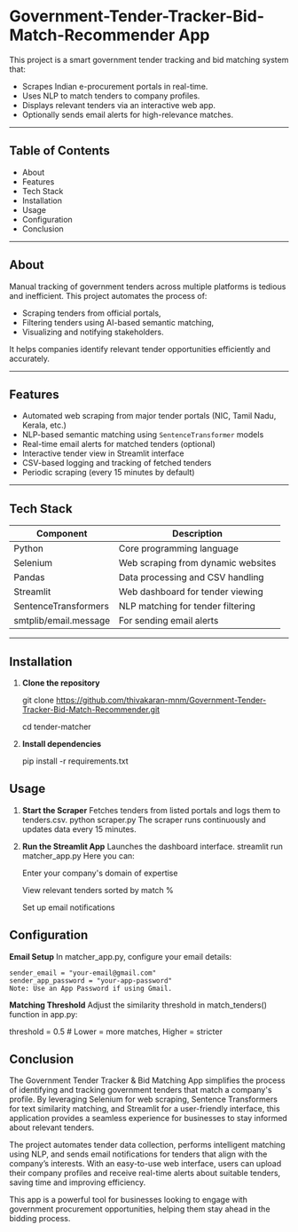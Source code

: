 # Government-Tender-Tracker-Bid-Match-Recommender App

This project is a smart government tender tracking and bid matching system that:
- Scrapes Indian e-procurement portals in real-time.
- Uses NLP to match tenders to company profiles.
- Displays relevant tenders via an interactive web app.
- Optionally sends email alerts for high-relevance matches.

---

## Table of Contents

- About
- Features
- Tech Stack
- Installation
- Usage
- Configuration
- Conclusion

---

## About

Manual tracking of government tenders across multiple platforms is tedious and inefficient. This project automates the process of:
- Scraping tenders from official portals,
- Filtering tenders using AI-based semantic matching,
- Visualizing and notifying stakeholders.

It helps companies identify relevant tender opportunities efficiently and accurately.

---

## Features

- Automated web scraping from major tender portals (NIC, Tamil Nadu, Kerala, etc.)
- NLP-based semantic matching using `SentenceTransformer` models
- Real-time email alerts for matched tenders (optional)
- Interactive tender view in Streamlit interface
- CSV-based logging and tracking of fetched tenders
- Periodic scraping (every 15 minutes by default)

---

## Tech Stack

| Component             | Description                          |
|-----------------------|--------------------------------------|
| Python                | Core programming language            |
| Selenium              | Web scraping from dynamic websites   |
| Pandas                | Data processing and CSV handling     |
| Streamlit             | Web dashboard for tender viewing     |
| SentenceTransformers  | NLP matching for tender filtering    |
| smtplib/email.message | For sending email alerts             |

---

##  Installation

1. **Clone the repository**

     git clone https://github.com/thivakaran-mnm/Government-Tender-Tracker-Bid-Match-Recommender.git

     cd tender-matcher 

2. **Install dependencies**

     pip install -r requirements.txt

## Usage
1. **Start the Scraper**
    Fetches tenders from listed portals and logs them to tenders.csv.
    python scraper.py
    The scraper runs continuously and updates data every 15 minutes.

2. **Run the Streamlit App**
    Launches the dashboard interface.
    streamlit run matcher_app.py
    Here you can:
    
    Enter your company's domain of expertise
    
    View relevant tenders sorted by match %
    
    Set up email notifications

## Configuration
 **Email Setup**
    In matcher_app.py, configure your email details:
    
    sender_email = "your-email@gmail.com"
    sender_app_password = "your-app-password"
    Note: Use an App Password if using Gmail.

**Matching Threshold**
  Adjust the similarity threshold in match_tenders() function in app.py:
    
  threshold = 0.5  # Lower = more matches, Higher = stricter

## Conclusion

The Government Tender Tracker & Bid Matching App simplifies the process of identifying and tracking government tenders that match a company's profile. By leveraging Selenium for web scraping, Sentence Transformers for text similarity matching, and Streamlit for a user-friendly interface, this application provides a seamless experience for businesses to stay informed about relevant tenders.

The project automates tender data collection, performs intelligent matching using NLP, and sends email notifications for tenders that align with the company’s interests. With an easy-to-use web interface, users can upload their company profiles and receive real-time alerts about suitable tenders, saving time and improving efficiency.

This app is a powerful tool for businesses looking to engage with government procurement opportunities, helping them stay ahead in the bidding process.
                                                  
